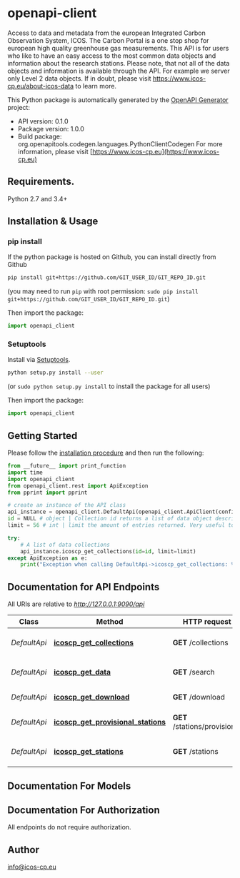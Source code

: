 # openapi-client
Access to data and metadata from the european Integrated Carbon Observation System, ICOS. The Carbon Portal is a one stop shop for european high quality greenhouse gas measurements.  This API is for users who like to have an easy access to the most common data objects and information about the research stations. Please note,  that not all of the data objects and information is available through the API. For example we server only Level 2 data objects. If in doubt, please visit https://www.icos-cp.eu/about-icos-data to learn more. 

This Python package is automatically generated by the [OpenAPI Generator](https://openapi-generator.tech) project:

- API version: 0.1.0
- Package version: 1.0.0
- Build package: org.openapitools.codegen.languages.PythonClientCodegen
For more information, please visit [https://www.icos-cp.eu](https://www.icos-cp.eu)

## Requirements.

Python 2.7 and 3.4+

## Installation & Usage
### pip install

If the python package is hosted on Github, you can install directly from Github

```sh
pip install git+https://github.com/GIT_USER_ID/GIT_REPO_ID.git
```
(you may need to run `pip` with root permission: `sudo pip install git+https://github.com/GIT_USER_ID/GIT_REPO_ID.git`)

Then import the package:
```python
import openapi_client 
```

### Setuptools

Install via [Setuptools](http://pypi.python.org/pypi/setuptools).

```sh
python setup.py install --user
```
(or `sudo python setup.py install` to install the package for all users)

Then import the package:
```python
import openapi_client
```

## Getting Started

Please follow the [installation procedure](#installation--usage) and then run the following:

```python
from __future__ import print_function
import time
import openapi_client
from openapi_client.rest import ApiException
from pprint import pprint

# create an instance of the API class
api_instance = openapi_client.DefaultApi(openapi_client.ApiClient(configuration))
id = NULL # object | Collection id returns a list of data object descriptors, included in a specific collection.  (optional)
limit = 56 # int | limit the amount of entries returned. Very useful to test your query before you possibly get a list of thousands fo entries. (optional)

try:
    # A list of data collections
    api_instance.icoscp_get_collections(id=id, limit=limit)
except ApiException as e:
    print("Exception when calling DefaultApi->icoscp_get_collections: %s\n" % e)

```

## Documentation for API Endpoints

All URIs are relative to *http://127.0.0.1:9090/api*

Class | Method | HTTP request | Description
------------ | ------------- | ------------- | -------------
*DefaultApi* | [**icoscp_get_collections**](docs/DefaultApi.md#icoscp_get_collections) | **GET** /collections | A list of data collections
*DefaultApi* | [**icoscp_get_data**](docs/DefaultApi.md#icoscp_get_data) | **GET** /search | A list of data objects
*DefaultApi* | [**icoscp_get_download**](docs/DefaultApi.md#icoscp_get_download) | **GET** /download | Download data
*DefaultApi* | [**icoscp_get_provisional_stations**](docs/DefaultApi.md#icoscp_get_provisional_stations) | **GET** /stations/provisional | Povisional ICOS stations
*DefaultApi* | [**icoscp_get_stations**](docs/DefaultApi.md#icoscp_get_stations) | **GET** /stations | A list of ICOS stations


## Documentation For Models



## Documentation For Authorization

 All endpoints do not require authorization.


## Author

info@icos-cp.eu


